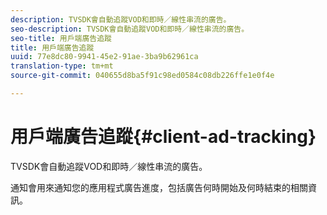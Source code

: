 ```yaml
---
description: TVSDK會自動追蹤VOD和即時／線性串流的廣告。
seo-description: TVSDK會自動追蹤VOD和即時／線性串流的廣告。
seo-title: 用戶端廣告追蹤
title: 用戶端廣告追蹤
uuid: 77e8dc80-9941-45e2-91ae-3ba9b62961ca
translation-type: tm+mt
source-git-commit: 040655d8ba5f91c98ed0584c08db226ffe1e0f4e

---
```



# 用戶端廣告追蹤{#client-ad-tracking}

TVSDK會自動追蹤VOD和即時／線性串流的廣告。

通知會用來通知您的應用程式廣告進度，包括廣告何時開始及何時結束的相關資訊。
